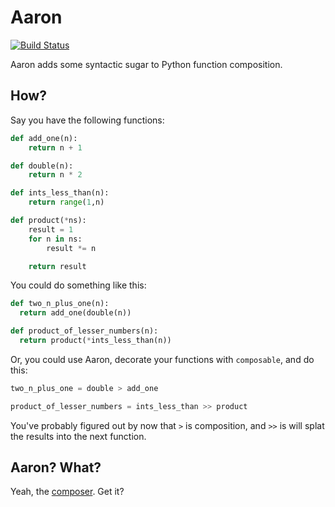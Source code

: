 # Aaron

[![Build Status](https://secure.travis-ci.org/BrianHicks/aaron.png)](http://travis-ci.org/BrianHicks/aaron)

Aaron adds some syntactic sugar to Python function composition.

## How?

Say you have the following functions:

```python
def add_one(n):
    return n + 1

def double(n):
    return n * 2

def ints_less_than(n):
    return range(1,n)

def product(*ns):
    result = 1
    for n in ns:
        result *= n

    return result
```

You could do something like this:

```python
def two_n_plus_one(n):
  return add_one(double(n))

def product_of_lesser_numbers(n):
  return product(*ints_less_than(n))
```

Or, you could use Aaron, decorate your functions with `composable`, and do this:

```python
two_n_plus_one = double > add_one

product_of_lesser_numbers = ints_less_than >> product
```

You've probably figured out by now that `>` is composition, and `>>` is will
splat the results into the next function.

## Aaron? What?

Yeah, the [composer](http://en.wikipedia.org/wiki/Aaron_Copland). Get it?
